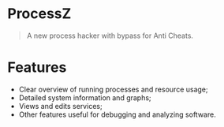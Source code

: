 # ProcessZ
> A new process hacker with bypass for Anti Cheats.

# Features

* Clear overview of running processes and resource usage;
* Detailed system information and graphs;
* Views and edits services;
* Other features useful for debugging and analyzing software.
